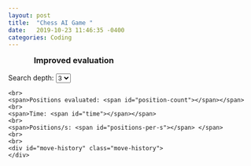 ```yaml
---
layout: post
title:  "Chess AI Game "
date:   2019-10-23 11:46:35 -0400
categories: Coding
---
```


<html>
<head>
  <script type="text/javascript" src="https://cdnjs.cloudflare.com/ajax/libs/jquery/2.2.4/jquery.js">
  </script>
  <script type="text/javascript" src="https://rawcdn.githack.com/zm2231/APCSA-Assignemnts/6b4cacbd8039a38ef66ed74921503aa872bb48cc/newChess.js"></script>
  <script type="text/javascript" src="https://rawcdn.githack.com/zm2231/APCSA-Assignemnts/643fa5bb62c8d425d18a0dd13b04169e46c8bd6e/chessboard.js"></script><style>.board {
    width: 400px;
    margin: auto
}
CSS
.noScroll {
    overflow: hidden;
    position:fixed;
}
CSS
.mobileNavOverlay {
    position: fixed;
    width: 100%;
    height: 100%;
    background: rgba(0, 0, 0, .7);
    z-index: 2;
    top: 0;
    left: 0;
}
.mobileNavOverlay {
    position: fixed;
    width: 100%;
    height: 100%;
    background: rgba(0, 0, 0, .7);
    z-index: 2;
    top: 0;
    left: 0;
}
.noScroll {
    overflow: hidden;
    position:fixed;
}

.info {
    width: 400px;
    margin: auto;
}

.move-history {
    max-height: 100px;
    overflow-y: scroll;
}

/* clearfix */
.clearfix-7da63 {
  clear: both;
}

/* board */
.board-b72b1 {
  border: 2px solid #404040;
  -moz-box-sizing: content-box;
  box-sizing: content-box;
}

/* square */
.square-55d63 {
  float: left;
  position: relative;

  /* disable any native browser highlighting */
  -webkit-touch-callout: none;
    -webkit-user-select: none;
     -khtml-user-select: none;
       -moz-user-select: none;
        -ms-user-select: none;
            user-select: none;
}

/* white square */
.white-1e1d7 {
  background-color: #f0d9b5;
  color: #b58863;
}

/* black square */
.black-3c85d {
  background-color: #b58863;
  color: #f0d9b5;
}

/* highlighted square */
.highlight1-32417, .highlight2-9c5d2 {
  -webkit-box-shadow: inset 0 0 3px 3px yellow;
  -moz-box-shadow: inset 0 0 3px 3px yellow;
  box-shadow: inset 0 0 3px 3px yellow;
}

/* notation */
.notation-322f9 {
  cursor: default;
  font-family: "Helvetica Neue", Helvetica, Arial, sans-serif;
  font-size: 14px;
  position: absolute;
}
.alpha-d2270 {
  bottom: 1px;
  right: 3px;
}
.numeric-fc462 {
  top: 2px;
  left: 2px;
}</style></head><body>
      <script nomodule src="https://unpkg.com/browser-es-module-loader/dist/babel-browser-build.js"></script>
      <script nomodule src="https://unpkg.com/browser-es-module-loader"></script>
    <!-- Used to get images -->
<base href="http://chessboardjs.com/" />
<h3 class="board">
Improved evaluation
</h3>
<div id="board" class="board"></div>
<br>
<div class="info">
    Search depth:
    <select id="search-depth">
        <option value="1">1</option>
        <option value="2">2</option>
        <option value="3" selected>3</option>
        <option value="4">4</option>
        <option value="5">5</option>
    </select>

    <br>
    <span>Positions evaluated: <span id="position-count"></span></span>
    <br>
    <span>Time: <span id="time"></span></span>
    <br>
    <span>Positions/s: <span id="positions-per-s"></span> </span>
    <br>
    <br>
    <div id="move-history" class="move-history">
    </div>
</div>
<script type="text/javascript">var board,
  game = new Chess();

/*The "AI" part starts here */

var minimaxRoot = function (depth, game, isMaximisingPlayer) {

  var newGameMoves = game.ugly_moves();
  var bestMove = -9999;
  var bestMoveFound;

  for (var i = 0; i < newGameMoves.length; i++) {
    var newGameMove = newGameMoves[i]
    game.ugly_move(newGameMove);
    var value = minimax(depth - 1, game, -10000, 10000, !isMaximisingPlayer);
    game.undo();
    if (value >= bestMove) {
      bestMove = value;
      bestMoveFound = newGameMove;
    }
  }
  return bestMoveFound;
};

var minimax = function (depth, game, alpha, beta, isMaximisingPlayer) {
  positionCount++;
  if (depth === 0) {
    return -evaluateBoard(game.board());
  }

  var newGameMoves = game.ugly_moves();

  if (isMaximisingPlayer) {
    var bestMove = -9999;
    for (var i = 0; i < newGameMoves.length; i++) {
      game.ugly_move(newGameMoves[i]);
      bestMove = Math.max(bestMove, minimax(depth - 1, game, alpha, beta, !isMaximisingPlayer));
      game.undo();
      alpha = Math.max(alpha, bestMove);
      if (beta <= alpha) {
        return bestMove;
      }
    }
    return bestMove;
  } else {
    var bestMove = 9999;
    for (var i = 0; i < newGameMoves.length; i++) {
      game.ugly_move(newGameMoves[i]);
      bestMove = Math.min(bestMove, minimax(depth - 1, game, alpha, beta, !isMaximisingPlayer));
      game.undo();
      beta = Math.min(beta, bestMove);
      if (beta <= alpha) {
        return bestMove;
      }
    }
    return bestMove;
  }
};

var evaluateBoard = function (board) {
  var totalEvaluation = 0;
  for (var i = 0; i < 8; i++) {
    for (var j = 0; j < 8; j++) {
      totalEvaluation = totalEvaluation + getPieceValue(board[i][j], i, j);
    }
  }
  return totalEvaluation;
};

var reverseArray = function (array) {
  return array.slice().reverse();
};

var pawnEvalWhite =
  [
    [0.0, 0.0, 0.0, 0.0, 0.0, 0.0, 0.0, 0.0],
    [5.0, 5.0, 5.0, 5.0, 5.0, 5.0, 5.0, 5.0],
    [1.0, 1.0, 2.0, 3.0, 3.0, 2.0, 1.0, 1.0],
    [0.5, 0.5, 1.0, 2.5, 2.5, 1.0, 0.5, 0.5],
    [0.0, 0.0, 0.0, 2.0, 2.0, 0.0, 0.0, 0.0],
    [0.5, -0.5, -1.0, 0.0, 0.0, -1.0, -0.5, 0.5],
    [0.5, 1.0, 1.0, -2.0, -2.0, 1.0, 1.0, 0.5],
    [0.0, 0.0, 0.0, 0.0, 0.0, 0.0, 0.0, 0.0]
  ];

var pawnEvalBlack = reverseArray(pawnEvalWhite);

var knightEval =
  [
    [-5.0, -4.0, -3.0, -3.0, -3.0, -3.0, -4.0, -5.0],
    [-4.0, -2.0, 0.0, 0.0, 0.0, 0.0, -2.0, -4.0],
    [-3.0, 0.0, 1.0, 1.5, 1.5, 1.0, 0.0, -3.0],
    [-3.0, 0.5, 1.5, 2.0, 2.0, 1.5, 0.5, -3.0],
    [-3.0, 0.0, 1.5, 2.0, 2.0, 1.5, 0.0, -3.0],
    [-3.0, 0.5, 1.0, 1.5, 1.5, 1.0, 0.5, -3.0],
    [-4.0, -2.0, 0.0, 0.5, 0.5, 0.0, -2.0, -4.0],
    [-5.0, -4.0, -3.0, -3.0, -3.0, -3.0, -4.0, -5.0]
  ];

var bishopEvalWhite = [
  [-2.0, -1.0, -1.0, -1.0, -1.0, -1.0, -1.0, -2.0],
  [-1.0, 0.0, 0.0, 0.0, 0.0, 0.0, 0.0, -1.0],
  [-1.0, 0.0, 0.5, 1.0, 1.0, 0.5, 0.0, -1.0],
  [-1.0, 0.5, 0.5, 1.0, 1.0, 0.5, 0.5, -1.0],
  [-1.0, 0.0, 1.0, 1.0, 1.0, 1.0, 0.0, -1.0],
  [-1.0, 1.0, 1.0, 1.0, 1.0, 1.0, 1.0, -1.0],
  [-1.0, 0.5, 0.0, 0.0, 0.0, 0.0, 0.5, -1.0],
  [-2.0, -1.0, -1.0, -1.0, -1.0, -1.0, -1.0, -2.0]
];

var bishopEvalBlack = reverseArray(bishopEvalWhite);

var rookEvalWhite = [
  [0.0, 0.0, 0.0, 0.0, 0.0, 0.0, 0.0, 0.0],
  [0.5, 1.0, 1.0, 1.0, 1.0, 1.0, 1.0, 0.5],
  [-0.5, 0.0, 0.0, 0.0, 0.0, 0.0, 0.0, -0.5],
  [-0.5, 0.0, 0.0, 0.0, 0.0, 0.0, 0.0, -0.5],
  [-0.5, 0.0, 0.0, 0.0, 0.0, 0.0, 0.0, -0.5],
  [-0.5, 0.0, 0.0, 0.0, 0.0, 0.0, 0.0, -0.5],
  [-0.5, 0.0, 0.0, 0.0, 0.0, 0.0, 0.0, -0.5],
  [0.0, 0.0, 0.0, 0.5, 0.5, 0.0, 0.0, 0.0]
];

var rookEvalBlack = reverseArray(rookEvalWhite);

var evalQueen =
  [
    [-2.0, -1.0, -1.0, -0.5, -0.5, -1.0, -1.0, -2.0],
    [-1.0, 0.0, 0.0, 0.0, 0.0, 0.0, 0.0, -1.0],
    [-1.0, 0.0, 0.5, 0.5, 0.5, 0.5, 0.0, -1.0],
    [-0.5, 0.0, 0.5, 0.5, 0.5, 0.5, 0.0, -0.5],
    [0.0, 0.0, 0.5, 0.5, 0.5, 0.5, 0.0, -0.5],
    [-1.0, 0.5, 0.5, 0.5, 0.5, 0.5, 0.0, -1.0],
    [-1.0, 0.0, 0.5, 0.0, 0.0, 0.0, 0.0, -1.0],
    [-2.0, -1.0, -1.0, -0.5, -0.5, -1.0, -1.0, -2.0]
  ];

var kingEvalWhite = [

  [-3.0, -4.0, -4.0, -5.0, -5.0, -4.0, -4.0, -3.0],
  [-3.0, -4.0, -4.0, -5.0, -5.0, -4.0, -4.0, -3.0],
  [-3.0, -4.0, -4.0, -5.0, -5.0, -4.0, -4.0, -3.0],
  [-3.0, -4.0, -4.0, -5.0, -5.0, -4.0, -4.0, -3.0],
  [-2.0, -3.0, -3.0, -4.0, -4.0, -3.0, -3.0, -2.0],
  [-1.0, -2.0, -2.0, -2.0, -2.0, -2.0, -2.0, -1.0],
  [2.0, 2.0, 0.0, 0.0, 0.0, 0.0, 2.0, 2.0],
  [2.0, 3.0, 1.0, 0.0, 0.0, 1.0, 3.0, 2.0]
];

var kingEvalBlack = reverseArray(kingEvalWhite);




var getPieceValue = function (piece, x, y) {
  if (piece === null) {
    return 0;
  }
  var getAbsoluteValue = function (piece, isWhite, x, y) {
    if (piece.type === 'p') {
      return 10 + (isWhite ? pawnEvalWhite[y][x] : pawnEvalBlack[y][x]);
    } else if (piece.type === 'r') {
      return 50 + (isWhite ? rookEvalWhite[y][x] : rookEvalBlack[y][x]);
    } else if (piece.type === 'n') {
      return 30 + knightEval[y][x];
    } else if (piece.type === 'b') {
      return 30 + (isWhite ? bishopEvalWhite[y][x] : bishopEvalBlack[y][x]);
    } else if (piece.type === 'q') {
      return 90 + evalQueen[y][x];
    } else if (piece.type === 'k') {
      return 900 + (isWhite ? kingEvalWhite[y][x] : kingEvalBlack[y][x]);
    }
    throw "Unknown piece type: " + piece.type;
  };

  var absoluteValue = getAbsoluteValue(piece, piece.color === 'w', x, y);
  return piece.color === 'w' ? absoluteValue : -absoluteValue;
};


/* board visualization and games state handling */

var onDragStart = function (source, piece, position, orientation) {
  if (game.in_checkmate() === true || game.in_draw() === true ||
    piece.search(/^b/) !== -1) {
    return false;
  }
};

var makeBestMove = function () {
  var bestMove = getBestMove(game);
  game.ugly_move(bestMove);
  board.position(game.fen());
  renderMoveHistory(game.history());
  if (game.game_over()) {
    alert('Game over');
  }
};


var positionCount;
var getBestMove = function (game) {
  if (game.game_over()) {
    alert('Game over');
  }

  positionCount = 0;
  var depth = parseInt($('#search-depth').find(':selected').text());

  var d = new Date().getTime();
  var bestMove = minimaxRoot(depth, game, true);
  var d2 = new Date().getTime();
  var moveTime = (d2 - d);
  var positionsPerS = (positionCount * 1000 / moveTime);

  $('#position-count').text(positionCount);
  $('#time').text(moveTime / 1000 + 's');
  $('#positions-per-s').text(positionsPerS);
  return bestMove;
};

var renderMoveHistory = function (moves) {
  var historyElement = $('#move-history').empty();
  historyElement.empty();
  for (var i = 0; i < moves.length; i = i + 2) {
    historyElement.append('<span>' + moves[i] + ' ' + (moves[i + 1] ? moves[i + 1] : ' ') + '</span><br>')
  }
  historyElement.scrollTop(historyElement[0].scrollHeight);

};

var onDrop = function (source, target) {

  var move = game.move({
    from: source,
    to: target,
    promotion: 'q'
  });

  removeGreySquares();
  if (move === null) {
    return 'snapback';
  }

  renderMoveHistory(game.history());
  window.setTimeout(makeBestMove, 250);
};

var onSnapEnd = function () {
  board.position(game.fen());
};

var onMouseoverSquare = function (square, piece) {
  var moves = game.moves({
    square: square,
    verbose: true
  });

  if (moves.length === 0) return;

  greySquare(square);

  for (var i = 0; i < moves.length; i++) {
    greySquare(moves[i].to);
  }
};

var onMouseoutSquare = function (square, piece) {
  removeGreySquares();
};

var removeGreySquares = function () {
  $('#board .square-55d63').css('background', '');
};

var greySquare = function (square) {
  var squareEl = $('#board .square-' + square);

  var background = '#a9a9a9';
  if (squareEl.hasClass('black-3c85d') === true) {
    background = '#696969';
  }

  squareEl.css('background', background);
};

var cfg = {
  draggable: true,
  position: 'start',
  onDragStart: onDragStart,
  onDrop: onDrop,
  onMouseoutSquare: onMouseoutSquare,
  onMouseoverSquare: onMouseoverSquare,
  onSnapEnd: onSnapEnd
};
board = ChessBoard('board', cfg);</script></body><html>